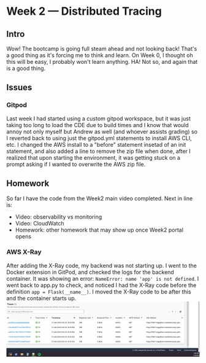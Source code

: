 # Week 2 — Distributed Tracing

## Intro
Wow! The bootcamp is going full steam ahead and not looking back! That's a good thing as it's forcing me to think and learn. On Week 0, I thought oh this will be easy, I probably won't learn anything. HA! Not so, and again that is a good thing.

## Issues
### Gitpod
Last week I had started using a custom gitpod workspace, but it was just taking too long to load the CDE due to build times and I know that would annoy not only myself but Andrew as well (and whoever assists grading) so I reverted back to using just the gitpod.yml statements to install AWS CLI, etc. I changed the AWS install to a "before" statement insetad of an init statement, and also added a line to remove the zip file when done, after I realized that upon starting the environment, it was getting stuck on a prompt asking if I wanted to overwrite the AWS zip file.

## Homework
So far I have the code from the Week2 main video completed. Next in line is:
- Video: observability vs monitoring
- Video: CloudWatch
- Homework: other homework that may show up once Week2 portal opens

### AWS X-Ray
After adding the X-Ray code, my backend was not starting up. I went to the Docker extension in GitPod, and checked the logs for the backend container. It was showing an error: `NameError: name 'app' is not defined`. I went back to app.py to check, and noticed I had the X-Ray code before the definition `app = Flask(__name__)`. I moved the X-Ray code to be after this and the container starts up.
![AWS_X-Ray](assets/week2_xray.png)